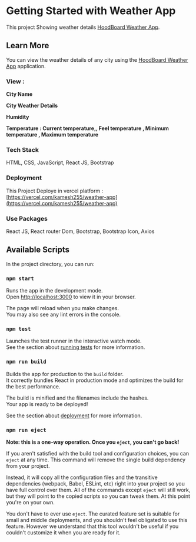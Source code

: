 # Getting Started with Weather App

This project Showing weather details [HoodBoard Weather App](https://hood-weather-app.vercel.app/).


## Learn More 

You can view the weather details of any city using the [HoodBoard Weather App](https://hood-weather-app.vercel.app/) application.

### View  :

**City Name**

**City Weather Details**

**Humidity**

**Temperature  : Current temperature,, Feel temperature , Minimum temperature , Maximum  temperature**



### Tech Stack

HTML, CSS, JavaScript, React JS, Bootstrap 

### Deployment

This Project Deploye in vercel  platform  : [https://vercel.com/kamesh255/weather-app](https://vercel.com/kamesh255/weather-app)

### Use Packages

React JS, React router Dom, Bootstrap, Bootstrap Icon, Axios 
 

## Available Scripts

In the project directory, you can run:

### `npm start`

Runs the app in the development mode.\
Open [http://localhost:3000](http://localhost:3000) to view it in your browser.

The page will reload when you make changes.\
You may also see any lint errors in the console.

### `npm test`

Launches the test runner in the interactive watch mode.\
See the section about [running tests](https://facebook.github.io/create-react-app/docs/running-tests) for more information.

### `npm run build`

Builds the app for production to the `build` folder.\
It correctly bundles React in production mode and optimizes the build for the best performance.

The build is minified and the filenames include the hashes.\
Your app is ready to be deployed!

See the section about [deployment](https://facebook.github.io/create-react-app/docs/deployment) for more information.

### `npm run eject`

**Note: this is a one-way operation. Once you `eject`, you can't go back!**

If you aren't satisfied with the build tool and configuration choices, you can `eject` at any time. This command will remove the single build dependency from your project.

Instead, it will copy all the configuration files and the transitive dependencies (webpack, Babel, ESLint, etc) right into your project so you have full control over them. All of the commands except `eject` will still work, but they will point to the copied scripts so you can tweak them. At this point you're on your own.

You don't have to ever use `eject`. The curated feature set is suitable for small and middle deployments, and you shouldn't feel obligated to use this feature. However we understand that this tool wouldn't be useful if you couldn't customize it when you are ready for it.
